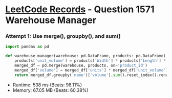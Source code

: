 # [LeetCode Records](../../README.md) - Question 1571 Warehouse Manager

### Attempt 1: Use merge(), groupby(), and sum()
```py
import pandas as pd

def warehouse_manager(warehouse: pd.DataFrame, products: pd.DataFrame) -> pd.DataFrame:
    products['unit_volume'] = products['Width'] * products['Length'] * products['Height']
    merged_df = pd.merge(warehouse, products, on='product_id')
    merged_df['volume'] = merged_df['units'] * merged_df['unit_volume']
    return merged_df.groupby('name')['volume'].sum().reset_index().rename(columns={'name': 'warehouse_name'})
```
- Runtime: 538 ms (Beats: 98.11%)
- Memory: 67.05 MB (Beats: 60.38%)

<br>
